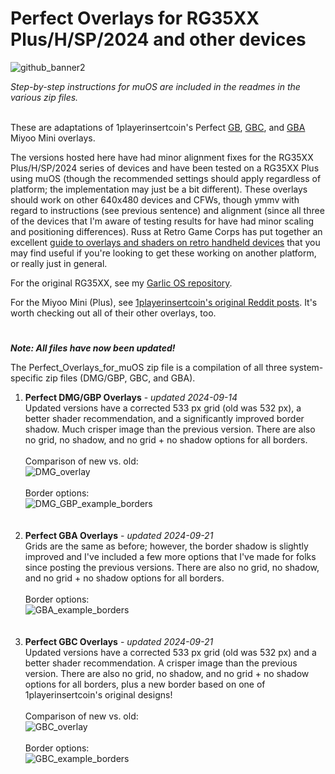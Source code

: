 # Perfect Overlays for RG35XX Plus/H/SP/2024 and other devices
![github_banner2](https://github.com/user-attachments/assets/901f929a-1d00-4c1b-acb1-4f7da8d07a4b)

*Step-by-step instructions for muOS are included in the readmes in the various zip files.*<br><br>

These are adaptations of 1playerinsertcoin's Perfect [GB](https://www.reddit.com/r/MiyooMini/comments/18e2o0z/i_remastered_my_game_boy_dmg_overlay/), [GBC](https://www.reddit.com/r/MiyooMini/comments/1857xa7/i_made_a_game_boy_color_overlay/), and [GBA](https://www.reddit.com/r/MiyooMini/comments/18ovuld/i_made_a_game_boy_advance_overlay/) Miyoo Mini overlays.

The versions hosted here have had minor alignment fixes for the RG35XX Plus/H/SP/2024 series of devices and have been tested on a RG35XX Plus using muOS (though the recommended settings should apply regardless of platform; the implementation may just be a bit different). These overlays should work on other 640x480 devices and CFWs, though ymmv with regard to instructions (see previous sentence) and alignment (since all three of the devices that I'm aware of testing results for have had minor scaling and positioning differences). Russ at Retro Game Corps has put together an excellent [guide to overlays and shaders on retro handheld devices](https://retrogamecorps.com/2024/09/01/guide-shaders-and-overlays-on-retro-handhelds/) that you may find useful if you're looking to get these working on another platform, or really just in general.

For the original RG35XX, see my [Garlic OS repository](https://github.com/mugwomp93/GarlicOS_Customization).

For the Miyoo Mini (Plus), see [1playerinsertcoin's original Reddit posts](https://www.reddit.com/u/1playerinsertcoin/s/yhapRMwOJz). It's worth checking out all of their other overlays, too.
#
***Note: All files have now been updated!***

The Perfect_Overlays_for_muOS zip file is a compilation of all three system-specific zip files (DMG/GBP, GBC, and GBA).

1. **Perfect DMG/GBP Overlays** - *updated 2024-09-14*<br>Updated versions have a corrected 533 px grid (old was 532 px), a better shader recommendation, and a significantly improved border shadow. Much crisper image than the previous version. There are also no grid, no shadow, and no grid + no shadow options for all borders.<br><br>Comparison of new vs. old:<br>![DMG_overlay](https://github.com/user-attachments/assets/3b41e2a5-c3fa-4a41-b9a7-3f7010400ba4)<br><br>Border options:<br>![DMG_GBP_example_borders](https://github.com/user-attachments/assets/ddad0d35-1a17-4564-aed2-97aa497bd7db)<br><br><br>
2. **Perfect GBA Overlays** - *updated 2024-09-21*<br>Grids are the same as before; however, the border shadow is slightly improved and I've included a few more options that I've made for folks since posting the previous versions. There are also no grid, no shadow, and no grid + no shadow options for all borders.<br><br>Border options:<br>![GBA_example_borders](https://github.com/user-attachments/assets/17c2ddcf-d249-4d77-9d1a-12816d978408)<br><br><br>
3. **Perfect GBC Overlays** - *updated 2024-09-21*<br>Updated versions have a corrected 533 px grid (old was 532 px) and a better shader recommendation. A crisper image than the previous version. There are also no grid, no shadow, and no grid + no shadow options for all borders, plus a new border based on one of 1playerinsertcoin's original designs!<br><br>Comparison of new vs. old:<br>![GBC_overlay](https://github.com/user-attachments/assets/d1520c42-4cde-40e1-931c-254fe7fe4abc)<br><br>Border options:<br>![GBC_example_borders](https://github.com/user-attachments/assets/9790e994-5e64-4468-a1e4-d1d685c2ec98)<br><br>



